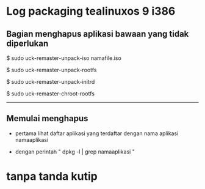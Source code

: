 Log packaging tealinuxos 9 i386
===============================

## Bagian menghapus aplikasi bawaan yang tidak diperlukan

$ sudo uck-remaster-unpack-iso namafile.iso

$ sudo uck-remaster-unpack-rootfs

$ sudo uck-remaster-unpack-initrd

$ sudo uck-remaster-chroot-rootfs

------------------------------------
## Memulai menghapus

- pertama lihat daftar aplikasi yang terdaftar dengan nama aplikasi namaaplikasi

- dengan perintah " dpkg -l | grep namaaplikasi " 
# tanpa tanda kutip
